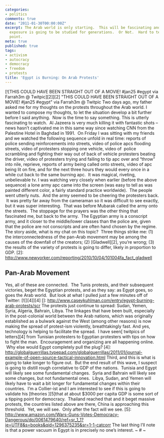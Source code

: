 ```yaml
---
categories:
- politics
comments: true
date: "2011-01-30T00:00:00Z"
excerpt: The Arab world is only starting.  This will be fascinating and its public
  exposure is going to be studied for generations.  Or Not.  Hard to tell at this
  point.
meta: true
published: true
tags:
- activism
- autocracy
- democracy
- freedom
- protests
title: 'Egypt is Burning: On Arab Protests'
---
```


[![THIS COULD HAVE BEEN STRAIGHT OUT OF A MOVIE! #jan25 #egypt via Farrah3m @ Twitpic][2]][2]
"THIS COULD HAVE BEEN STRAIGHT OUT OF A MOVIE! #jan25 #egypt" via Farrah3m @ Twitpic
Two days ago, my father asked me for my thoughts on the protests throughout the Arab world. I wanted to compose my thoughts, to let the situation develop a bit further before I said anything.  Now is the time to say something.
This is utterly fascinating to watch.  Al Jazeera is very much killing it with fantastic shots – news hasn’t captivated me in this same way since watching CNN from the Palestine Hotel in Baghdad in 1991.  On Friday I was sitting with my friends and we watched the following sequence unfold in real time: reports of police sending reinforcements into streets, video of police apcs flooding streets, video of protesters stopping one vehicle, video of  police scrambling and fighting their way out of back of vehicle protesters beating the driver, video of protesters trying and failing to tip apc over and “throw” into nile, reprieve, reports of army being called onto streets, video of apc being lit on fire, and for the next three hours they would every once in a while cut back to the same burning apc.  It was magical, riveting, unbelievable tv.
I was watching very closely when earlier (before the above sequence) a lone army apc came into the screen (was easy to tell as was painted different color, a fairly standard practice worldwide).  The people went utterly nuts.  And the army seemed to be cheering the protesters back.  It was pretty far away from the cameraman so it was difficult to see exactly, but it was super interesting.  That was before Mubarak called the army onto the streets.  The stoppage for the prayers was the other thing that fascinated me, but back to the army.  The Egyptian army is a conscript army, and it closer to the middle/lower classes than the police are, given that the police are not conscripts and are often hand chosen by the regime.
The story aside, what is my chat on this topic?  Three things strike me: (1) the interconnectedness of the pan-Arab movement may be among the causes of the downfall of the creators; (2) [Gladwell][2], you’re wrong; (3) the results of the variety of protests is going to differ, likely in proportion to GDP.
 [2]: http://www.newyorker.com/reporting/2010/10/04/101004fa_fact_gladwell
## Pan-Arab Movement
Yes, all of these are connected.  The Tunis protests, and their subsequent victories, beget the Egyptian protests, and as they say: as Egypt goes, so goes the Arab world.  But look at what I pulled just a few minutes off of Twitter:
[![][4]][4]
 []: http://www.caseykuhlman.com/entry/egypt-burning-arab-protests/scr
The protests just continue to spread: Sudan, Yemen, Syria, Algeria, Bahrain, Libya. The linkages that have been built, especially in the post-colonial world between the Arab nations, which was originally established as a bulwark against the West (among other reasons) is now making the spread of protest-ism violently, breathtakingly fast.
And yes, technology is helping to facilitate the spread.  I have seen[ twitpics of letters][4] from Tunisian protesters to Egyptian protesters with tips on how to fight the man.  Encouragement and organizing are all happening online.  Why else would Egypt completely pull the plug?
 [4]: http://globalguerrillas.typepad.com/globalguerrillas/2011/01/journal-example-of-open-source-tactical-innovation.html
Third, and this is what is going to take longer to figure out.  But the end result of this wave, I suspect is going to distill rough correlative to GDP of the nations.  Tunisia and Egypt will likely see some fundamental changes.  Syria and Bahrain will likely see some changes, but not fundamental ones.  Libya, Sudan, and Yemen will likely have to wait a bit longer for fundamental changes within their countries.  I’m a Collier-ist and I am interested to see if this is going to validate his [theories ][5]that at about $3000 per capita GDP is some sort of a tipping point for democracy.  Thailand reached that and it beget massive protests, the countries listed above are there, China is approaching this threshold.  Yet, we will see.  Only after the fact will we see.
 [5]: http://www.amazon.com/Wars-Guns-Votes-Democracy-Dangerous/dp/0061479640/ref=sr_1_1?ie=UTF8&s=books&qid=1296375235&sr=1-1-catcorr
The last thing I’ll note is that a power vacuum in Egypt is in precisely no one’s interest.
~ # ~